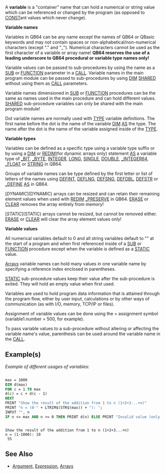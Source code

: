 A **variable** is a "container" name that can hold a numerical or string value which can be referenced or changed by the program (as opposed to [CONST](CONST)ant values which never change).

**Variable names**

Variables in QB64 can be any name except the names of QB64 or QBasic keywords and may not contain spaces or non-alphabetical/non-numerical characters (except "." and "_"). Numerical characters cannot be  used as the first character of a variable or array name! **QB64 reserves the use of a leading underscore to QB64 procedural or variable type names only!**

Variable values can be passed to sub-procedures by using the name as a [SUB](SUB) or [FUNCTION](FUNCTION) parameter in a [CALL](CALL). Variable names in the main program module can be passed to sub-procedures by using [DIM](DIM) [SHARED](SHARED) without using them as [CALL](CALL) parameters.

Variable names dimensioned in [SUB](SUB) or [FUNCTION](FUNCTION) procedures can be the same as names used in the main procedure and can hold different values. [SHARED](SHARED) sub-procedure variables can only be shared with the main program module! 

Dot variable names are normally used with [TYPE](TYPE) variable definitions. The first name before the dot is the name of the variable [DIM](DIM) [AS](AS) the type. The name after the dot is the name of the variable assigned inside of the [TYPE](TYPE).

**Variable types**

Variables can be defined as a specific type using a variable type suffix or by using a [DIM](DIM) or [REDIM](REDIM)(for dynamic arrays only) statement [AS](AS) a variable type of [_BIT](_BIT), [_BYTE](_BYTE), [INTEGER](INTEGER), [LONG](LONG), [SINGLE](SINGLE), [DOUBLE](DOUBLE), [_INTEGER64](_INTEGER64), [_FLOAT](_FLOAT) or [STRING](STRING) in QB64. 

Groups of variable names can be type defined by the first letter or list of letters of the names using [DEFINT](DEFINT), [DEFLNG](DEFLNG), [DEFSNG](DEFSNG), [DEFDBL](DEFDBL), [DEFSTR](DEFSTR) or [_DEFINE](_DEFINE) [AS](AS) in QB64.

[$DYNAMIC]($DYNAMIC) arrays can be resized and can retain their remaining element values when used with [REDIM](REDIM) [_PRESERVE](_PRESERVE) in QB64. [ERASE](ERASE) or [CLEAR](CLEAR) removes the array entirely from memory!

[$STATIC]($STATIC) arrays cannot be resized, but cannot be removed either. [ERASE](ERASE) or [CLEAR](CLEAR) will clear the array element values only!

**Variable values**

All numerical variables default to 0 and all string variables default to "" at the start of a program and when first referenced inside of a [SUB](SUB) or [FUNCTION](FUNCTION) procedure except when the variable is defined as a [STATIC](STATIC) value.

[Arrays](Arrays) variable names can hold many values in one variable name by specifying a reference index enclosed in parentheses.

[STATIC](STATIC) sub-procedure values keep their value after the sub-procedure is exited. They will hold an empty value when first used.

Variables are used to hold program data information that is attained through the program flow, either by user input, calculations or by other ways of communication (as with I/O, memory, TCP/IP or files).

Assignment of variable values can be done using the = assignment symbol (variable1.number = 500, for example).

To pass variable values to a sub-procedure without altering or affecting the variable name's value, parenthesis can be used around the variable name in the [CALL](CALL).

## Example(s)

*Example of different usages of variables:*

```vb

max = 1000 
DIM d(max) 
FOR c = 1 TO max 
d(c) = c + d(c - 1) 
NEXT
PRINT "Show the result of the addition from 1 to n (1+2+3...+n)" 
PRINT "n = (0-" + LTRIM$(STR$(max)) + "): "; 
INPUT "", n 
IF n <= max AND n >= 0 THEN PRINT d(n) ELSE PRINT "Invalid value (only 0 to" + STR$(max) + " is permitted)." 

```

```text

Show the result of the addition from 1 to n (1+2+3...+n)
n = (1-1000): 10
 55

```

## See Also

* [Argument](Argument), [Expression](Expression), [Arrays](Arrays)
